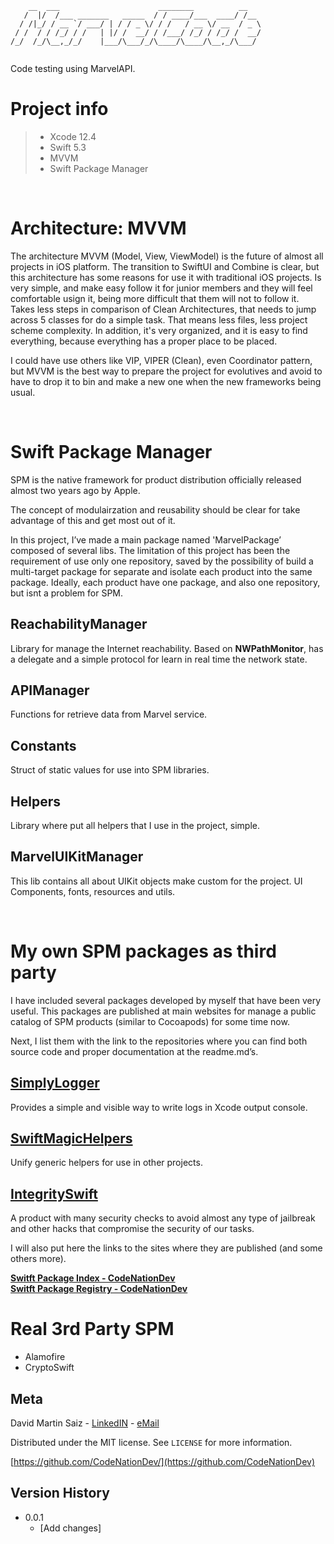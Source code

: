 
 ```
     __  ___                      ________          __   
    /  |/  /___ _______   _____  / / ____/___  ____/ /__ 
   / /|_/ / __ `/ ___/ | / / _ \/ / /   / __ \/ __  / _ \
  / /  / / /_/ / /   | |/ /  __/ / /___/ /_/ / /_/ /  __/
 /_/  /_/\__,_/_/    |___/\___/_/\____/\____/\__,_/\___/ 
                                                                                                                                         
```                                                      
Code testing using MarvelAPI.

# Project info
> - Xcode 12.4
> - Swift 5.3
> - MVVM
> - Swift Package Manager

<br/>

# Architecture: MVVM

The architecture MVVM (Model, View, ViewModel) is the future of almost all projects in iOS platform. The transition to SwiftUI and Combine is clear, but this architecture has some reasons for use it with traditional iOS projects.
Is very simple, and make easy follow it for junior members and they will feel comfortable usign it, being more difficult that them will not to follow it.
Takes less steps in comparison of Clean Architectures, that needs to jump across 5 classes for do a simple task. That means less files, less project scheme complexity.
In addition, it's very organized, and it is easy to find everything, because everything has a proper place to be placed.

I could have use others like VIP, VIPER (Clean), even Coordinator pattern, but MVVM is the best way to prepare the project  for evolutives and avoid to have to drop it to bin and make a new one when the new frameworks being usual.

<br/>

# Swift Package Manager

SPM is the native framework for product distribution officially released almost two years ago by Apple.

The concept of modulairzation and reusability should be clear for take advantage of this and get most out of it.

In this project, I’ve made a main package named 'MarvelPackage’ composed of several libs. The limitation of this project has been the requirement of use only one repository, saved by the possibility of build a multi-target package for separate and isolate each product into the same package. Ideally, each product have one package, and also one repository, but isnt a problem for SPM.

## ReachabilityManager
Library for manage the Internet reachability. Based on **NWPathMonitor**, has a delegate and a simple protocol for learn in real time the network state.

## APIManager
Functions for retrieve data from Marvel service.

## Constants
Struct of static values for use into SPM libraries.


## Helpers
Library where put all helpers that I use in the project, simple.

## MarvelUIKitManager
This lib contains all about UIKit objects make custom for the project. UI Components, fonts, resources and utils.

</br>

# My own SPM packages as third party
I have included several packages developed by myself that have been very useful. This packages are published at main websites for  manage a public catalog of SPM products (similar to Cocoapods) for some time now. 

Next, I list them with the link to the repositories where you can find both source code and proper documentation at the readme.md’s.
## [SimplyLogger](https://github.com/CodeNationDev/SimplyLogger.git) 
Provides a simple and visible way to write logs in Xcode output console.
## [SwiftMagicHelpers](https://github.com/CodeNationDev/SwiftMagicHelpers.git)
Unify generic helpers for use in other projects.
## [IntegritySwift](https://github.com/CodeNationDev/IntegritySwift.git)
A product with many security checks to avoid almost any type of jailbreak and other hacks that compromise the security of our tasks.

I will also put here the links to the sites where they are published (and some others more).

[**Switft Package Index - CodeNationDev**](https://swiftpackageindex.com/search?query=CodeNationDev)
<br>
[**Switft Package Registry - CodeNationDev**](https://swiftpackageregistry.com/search?term=CodeNationDev)

# Real 3rd Party SPM
- Alamofire
- CryptoSwift


## Meta

David Martin Saiz - [LinkedIN](https://www.linkedin.com/in/david-martin-saiz/) - [eMail](davms81@gmail.com)

Distributed under the MIT license. See ``LICENSE`` for more information.

[https://github.com/CodeNationDev/](https://github.com/CodeNationDev)

## Version History
* 0.0.1
  * [Add changes]
